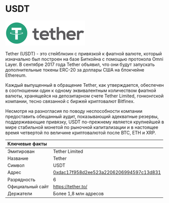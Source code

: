 # USDT

![](../../.gitbook/assets/image%20%281%29.png)

Tether \(USDT\) - это стейблкоин с привязкой к фиатной валюте, который изначально был построен на базе Биткойна с помощью протокола Omni Layer. В сентябре 2017 года Tether объявил, что они будут запускать дополнительные токены ERC-20 за доллары США на блокчейне Ethereum.

Каждый выпущенный в обращение Tether, как утверждается, обеспечен в соотношении один к одному эквивалентным количеством фиатной валюты, хранящейся на депозитарном счете Tether Limited, гонконгской компании, тесно связанной с биржей криптовалют Bitfinex.

Несмотря на разногласия по поводу неспособности компании предоставить обещанный аудит, показывающий адекватные резервы, поддерживающие привязку, USDT по-прежнему является крупнейшей в мире стабильной монетой по рыночной капитализации и в настоящее время четвертой по величине криптовалютой после BTC, ETH и XRP.

| Ключевые факты |  |
| :--- | :--- |
| Эмитирован | Tether Limited |
| Название | Tether |
| Символ | USDT |
| Адрес | [0xdac17f958d2ee523a2206206994597c13d831](https://etherscan.io/token/0xdac17f958d2ee523a2206206994597c13d831ec7) |
| Разрядность | 6 |
| Официальный сайт | [https://tether.to/ ](https://tether.to/%20) |
| Держатели | Более 1,8 млн адресов |

